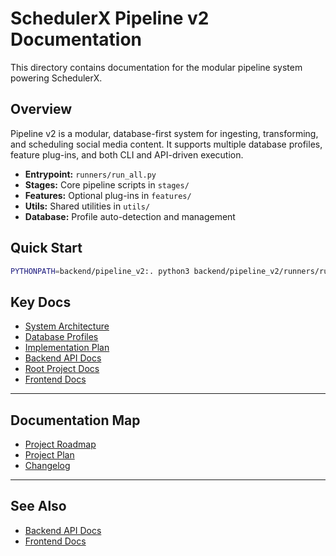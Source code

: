 # SchedulerX Pipeline v2 Documentation

This directory contains documentation for the modular pipeline system powering SchedulerX.

## Overview
Pipeline v2 is a modular, database-first system for ingesting, transforming, and scheduling social media content. It supports multiple database profiles, feature plug-ins, and both CLI and API-driven execution.

- **Entrypoint:** `runners/run_all.py`
- **Stages:** Core pipeline scripts in `stages/`
- **Features:** Optional plug-ins in `features/`
- **Utils:** Shared utilities in `utils/`
- **Database:** Profile auto-detection and management

## Quick Start
```bash
PYTHONPATH=backend/pipeline_v2:. python3 backend/pipeline_v2/runners/run_all.py
```

## Key Docs
- [System Architecture](system.md)
- [Database Profiles](DATABASE_PROFILES.md)
- [Implementation Plan](IMPLEMENTATION_PLAN.md)
- [Backend API Docs](../../api/docs/README.md)
- [Root Project Docs](../../../docs/README.md)
- [Frontend Docs](../../../frontend/README.md)

---

## Documentation Map
- [Project Roadmap](../../../docs/ROADMAP.md)
- [Project Plan](../../../docs/plan.md)
- [Changelog](../../../docs/CHANGELOG.md)

---

## See Also
- [Backend API Docs](../../api/docs/README.md)
- [Frontend Docs](../../../frontend/README.md)
